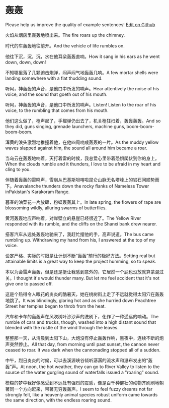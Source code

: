 # 轰轰

Please help us improve the quality of example sentences! [Edit on Github](https://github.com/jiyushe/jiyu-example-sentence-source/blob/main/chinese/honghong_2.md)

<p><span class="chinese">火焰从烟囱里轰轰地喷出来。</span><span class="english">The fire roars up the chimney.</span></p>

<p><span class="chinese">时代的车轰轰地往前开。</span><span class="english">And the vehicle of life rumbles on.</span></p>

<p><span class="chinese">他往下沉，沉，沉，水在他耳朵轰轰直响。</span><span class="english">How it sang in his ears as he went down, down, down!</span></p>

<p><span class="chinese">不知哪里落了几颗迫击炮弹，闷声闷气地轰轰几响。</span><span class="english">A few mortar shells were landing somewhere with a flat thudding sound.</span></p>

<p><span class="chinese">听阿，神轰轰的声音，是他口中所发的响声。</span><span class="english">Hear attentively the noise of his voice, and the sound that goeth out of his mouth.</span></p>

<p><span class="chinese">听阿，神轰轰的声音，是他口中所发的响声。</span><span class="english">Listen! Listen to the roar of his voice, to the rumbling that comes from his mouth.</span></p>

<p><span class="chinese">他们这么做了，枪声起了，手榴弹仍出去了，机关枪狂扫着，轰轰轰轰。</span><span class="english">And so they did, guns singing, grenade launchers, machine guns, boom-boom-boom-boom.</span></p>

<p><span class="chinese">浑黄的浪头激烈地推撞着他，在他四周响成轰轰的一片。</span><span class="english">As the muddy yellow waves slapped against him, the sound all around him became a roar.</span></p>

<p><span class="chinese">当乌云在轰轰地响着，天打着雷的时候，我总爱心里带着恐惧爬伏到你的身上。</span><span class="english">When the clouds rumble and it thunders, I love to be afraid in my heart and cling to you.</span></p>

<p><span class="chinese">伴随着轰轰的雷鸣声，雪崩从巴基斯坦喀啦昆仑山脉无名塔峰上的岩石间顺势而下。</span><span class="english">Anavalanche thunders down the rocky flanks of Nameless Tower inPakistan's Karakoram Range.</span></p>

<p><span class="chinese">暮春的油菜花一片放肆，粉蝶轰轰其上。</span><span class="english">In late spring, the flowers of rape are blossoming wildly, alluring swarms of butterflies.</span></p>

<p><span class="chinese">黄河轰轰地应声响着，对岸壁立的悬崖已经很近了。</span><span class="english">The Yellow River responded with its rumble, and the cliffs on the Shanxi bank drew nearer.</span></p>

<p><span class="chinese">搭客汽车从远处轰轰地驰来了，我赶忙摆他的手，高声说道。</span><span class="english">The bus came rumbling up. Withdrawing my hand from his, I answered at the top of my voice.</span></p>

<p><span class="chinese">设定严格、实际的时限是让计划不断“轰轰”前行的极好方法。</span><span class="english">Setting real but attainable limits is a great way to keep the project humming, so to speak.</span></p>

<p><span class="chinese">本以为会雷声轰轰，但是还是挺让我感到意外的，它居然一个屁也没放就算蒙混过关。</span><span class="english">I thought it's would thunder many. But let me feel accident that it's not give one to passed off.</span></p>

<p><span class="chinese">这是个热得令人眼花的炎炎的酷暑天，她在桃树街上走了不远就觉得太阳穴在轰轰地跳了。</span><span class="english">It was blindingly, glaring hot and as she hurried down Peachtree Street her temples began to throb from the heat.</span></p>

<p><span class="chinese">汽车和卡车的轰轰声在风吹树叶沙沙声的洗刷下，化作了一种遥远的响动。</span><span class="english">The rumble of cars and trucks, though, washed into a high distant sound that blended with the rustle of the wind through the leaves.</span></p>

<p><span class="chinese">整整那一天，从清晨到太阳下山，大炮没有停止轰轰作响，黑夜中，连续不断的炮声突然停止。</span><span class="english">All that day, from morning until past sunset, the cannon never ceased to roar. It was dark when the cannonading stopped all of a sudden.</span></p>

<p><span class="chinese">中午，烈日炎炎的时候，可以去溪源峡谷倾听潺潺的流水声和瀑布发出的“轰轰”声。</span><span class="english">At noon, the hot weather, they can go to River Valley to listen to the source of the water gurgling sound of waterfalls issued a "roaring" sound.</span></p>

<p><span class="chinese">模糊的梦中我好像感受到不远处有强烈的震感，像是百千种健壮的动物齐刷刷地朝著同一个方向赶来，带著无穷轰轰声。</span><span class="english">I seem to feel fuzzy dreams not far strongly felt, like a heavenly animal species robust uniform came towards the same direction, with the endless roaring sound.</span></p>

